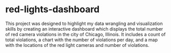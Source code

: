# red-lights-dashboard
This project was designed to highlight my data wrangling and visualization skills by creating an interactive dashboard which displays the total number of red camera violations in the city of Chicago, Illinois. It includes a count of total violations, a chart with the number of violations per day, and a map with the locations of the red light cameras and number of violations. 
